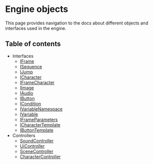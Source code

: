 # Engine objects

This page provides navigation to the docs about different objects and interfaces used in the engine.

## Table of contents

- Interfaces
  - [IFrame](./interfaces/i-frame.md)
  - [ISequence](./interfaces/i-sequence.md)
  - [IJump](./interfaces/i-jump.md)
  - [ICharacter](./interfaces/i-character.md)
  - [IFrameCharacter](./interfaces/i-frame-character.md)
  - [IImage](./interfaces/i-image.md)
  - [IAudio](./interfaces/i-audio.md)
  - [IButton](./interfaces/i-button.md)
  - [ICondition](./interfaces/i-condition.md)
  - [IVariableNamespace](./interfaces/i-variable-namespace.md)
  - [IVariable](./interfaces/i-variable.md)
  - [IFrameParameters](./interfaces/i-frame-parameters.md)
  - [ICharacterTemplate](./interfaces/i-character-template.md)
  - [IButtonTemplate](./interfaces/i-button-template.md)
- Controllers
  - [SoundController](./controllers/sound-controller.md)
  - [UiController](./controllers/ui-controller.md)
  - [SceneController](./controllers/scene-controller.md)
  - [CharacterController](./controllers/character-controller.md)